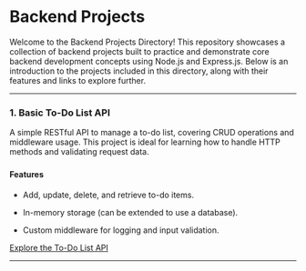 # Backend Projects

Welcome to the Backend Projects Directory! This repository showcases a collection of backend projects built to practice and demonstrate core backend development concepts using Node.js and Express.js. Below is an introduction to the projects included in this directory, along with their features and links to explore further.

---


### 1. Basic To-Do List API
A simple RESTful API to manage a to-do list, covering CRUD operations and middleware usage. This project is ideal for learning how to handle HTTP methods and validating request data.

### <h4>Features</h4>
- Add, update, delete, and retrieve to-do items.

- In-memory storage (can be extended to use a database).

- Custom middleware for logging and input validation.

[Explore the To-Do List API](https://github.com/abhishekshar04/Learning_projects/tree/main/Web_Development/Backend-Projects/To-Do_List_API)

---